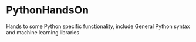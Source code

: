 # PythonHandsOn
Hands to some Python specific functionality, include General Python syntax and machine learning libraries  
